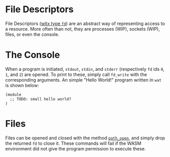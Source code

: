 # File Descriptors
File Descriptors ([witx type `fd`](https://github.com/WebAssembly/WASI/blob/master/phases/snapshot/docs.md#-fd)) are an abstract way of representing access to a resource. More often than not, they are processes (WIP), sockets (WIP), files, or even the console.

# The Console
When a program is initiated, `stdout`, `stdin`, and `stderr` (respectively `fd` ids `0`, `1`, and `2`) are opened. To print to these, simply call `fd_write` with the corresponding arguments. An simple "Hello World!" program written in `wat` is shown below:

```wat
(module
  ;; TODO: small hello world?
)
```

# Files
Files can be opened and closed with the method [`path_open`](https://github.com/WebAssembly/WASI/blob/master/phases/snapshot/docs.md#path_open), and simply drop the returned `fd` to close it. These commands will fail if the WASM environment did not give the program permission to execute these.
